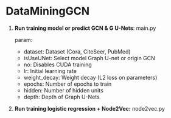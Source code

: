 
# DataMiningGCN  
  

 1. **Run training model or predict GCN & G U-Nets**: main.py

	param:   

	 - dataset: Dataset (Cora, CiteSeer, PubMed)  
	 - isUseUNet: Select model Graph U-net or origin GCN  
	 - no: Disables CUDA training  
	 - lr: Initial learning rate  
	 - weight_decay: Weight decay (L2 loss on parameters)  
	 - epochs: Number of epochs to train  
	 - hidden: Number of hidden units  
	 - depth: Depth of Graph U-Nets  
  

 2. **Run training logistic regression + Node2Vec:** node2vec.py
